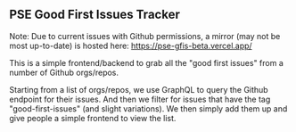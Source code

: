 ## PSE Good First Issues Tracker

Note: Due to current issues with Github permissions, a mirror (may not be most up-to-date) is hosted here: https://pse-gfis-beta.vercel.app/

This is a simple frontend/backend to grab all the "good first issues" from a number of Github orgs/repos.

Starting from a list of orgs/repos, we use GraphQL to query the Github endpoint for their issues. And then we filter for issues that have the tag "good-first-issues" (and slight variations). We then simply add them up and give people a simple frontend to view the list.
